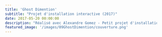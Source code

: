 ```yaml
---
title: 'Ghost Dimention'
subtitle: "Projet d'installation interactive (2017)"
date: 2017-05-20 00:00:00
description: "Réalisé avec Alexandre Gomez - Petit projet d'installation jamais réalisé"
featured_image: '/images/09GhostDimention/couverture.png'
---
```


<div class="gallery" data-columns="6">
	
</div>
